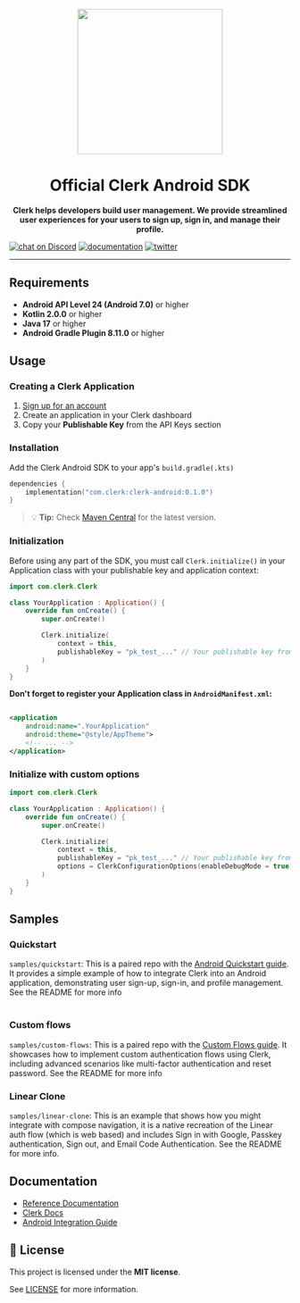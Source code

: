 <p align="center">
  <a href="https://clerk.com?utm_source=github&utm_medium=clerk_android" target="_blank" rel="noopener noreferrer">
    <picture>
      <source media="(prefers-color-scheme: dark)" srcset="https://images.clerk.com/static/logo-dark-mode-400x400.png">
      <img src="https://images.clerk.com/static/logo-light-mode-400x400.png" height="260">
    </picture>
  </a>
  <br />
</p>
<h1 align="center">
  Official Clerk Android SDK
</h1>
<p align="center">
  <strong>
    Clerk helps developers build user management. We provide streamlined user experiences for your users to sign up, sign in, and manage their profile.
  </strong>
</p>

[![chat on Discord](https://img.shields.io/discord/856971667393609759.svg?logo=discord)](https://clerk.com/discord)
[![documentation](https://img.shields.io/badge/documentation-clerk-green.svg)](https://clerk.com/docs)
[![twitter](https://img.shields.io/twitter/follow/ClerkDev?style=social)](https://twitter.com/intent/follow?screen_name=ClerkDev)

---

## Requirements

- **Android API Level 24 (Android 7.0)** or higher
- **Kotlin 2.0.0** or higher
- **Java 17** or higher
- **Android Gradle Plugin 8.11.0** or higher

## Usage

### Creating a Clerk Application

1. [Sign up for an account](https://dashboard.clerk.com/sign-up?utm_source=github&utm_medium=clerk_android_repo_readme)
2. Create an application in your Clerk dashboard
3. Copy your **Publishable Key** from the API Keys section

### Installation

Add the Clerk Android SDK to your app's `build.gradle(.kts)`


```kotlin
dependencies {
    implementation("com.clerk:clerk-android:0.1.0")
}
```

> 💡 **Tip:** Check [Maven Central](https://central.sonatype.com/artifact/com.clerk/clerk-android)
> for the latest version.


### Initialization

Before using any part of the SDK, you must call `Clerk.initialize()` in your Application class with
your publishable key and application context:

```kotlin
import com.clerk.Clerk

class YourApplication : Application() {
    override fun onCreate() {
        super.onCreate()

        Clerk.initialize(
            context = this,
            publishableKey = "pk_test_..." // Your publishable key from Clerk Dashboard
        )
    }
}
```

**Don't forget to register your Application class in `AndroidManifest.xml`:**

```xml

<application
    android:name=".YourApplication" 
    android:theme="@style/AppTheme">
    <!-- ... -->
</application>
```

### Initialize with custom options
```kotlin
import com.clerk.Clerk

class YourApplication : Application() {
    override fun onCreate() {
        super.onCreate()

        Clerk.initialize(
            context = this,
            publishableKey = "pk_test_..." // Your publishable key from Clerk Dashboard,
            options = ClerkConfigurationOptions(enableDebugMode = true),
        )
    }
}
```

## Samples

### Quickstart
`samples/quickstart`: This is a paired repo with the [Android Quickstart guide](https://clerk.com/docs/quickstarts/android). It provides a simple
example of how to integrate Clerk into an Android application, demonstrating user sign-up, sign-in,
and profile management. See the README for more info
<br />
<br />
### Custom flows
`samples/custom-flows`: This is a paired repo with the [Custom Flows guide](https://clerk.com/docs/custom-flows/overview). It showcases how to
implement custom authentication flows using Clerk, including advanced scenarios like multi-factor
authentication and reset password. See the README for more info

### Linear Clone
`samples/linear-clone`: This is an example that shows how you might integrate with compose navigation, it is a native recreation of the Linear auth flow (which is web based)
and includes Sign in with Google, Passkey authentication, Sign out, and Email Code Authentication. See the README for more info. 

## Documentation

- [Reference Documentation](https://clerk-android.clerkstage.dev)
- [Clerk Docs](https://clerk.com/docs)
- [Android Integration Guide](https://clerk.com/docs/quickstarts/android)

## 📝 License

This project is licensed under the **MIT license**.

See [LICENSE](https://github.com/clerk/clerk-android/blob/main/LICENSE) for more information.
